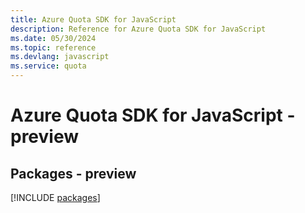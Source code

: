 ```yaml
---
title: Azure Quota SDK for JavaScript
description: Reference for Azure Quota SDK for JavaScript
ms.date: 05/30/2024
ms.topic: reference
ms.devlang: javascript
ms.service: quota
---
```

# Azure Quota SDK for JavaScript - preview
## Packages - preview
[!INCLUDE [packages](quota-index.md)]